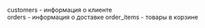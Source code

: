 ﻿customers -  информация о клиенте  
orders - информация о доставке 
order_items - товары в корзине 